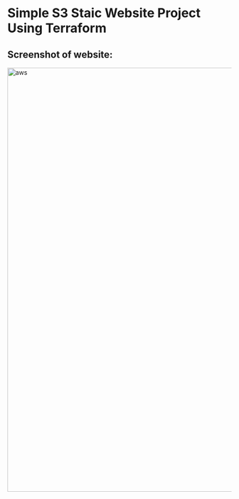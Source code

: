 # Simple S3 Staic Website Project Using Terraform

## Screenshot of website: 
<img width="953" alt="aws" src="https://github.com/user-attachments/assets/72ea3d70-e6f7-454b-a2d0-754534241662" />


